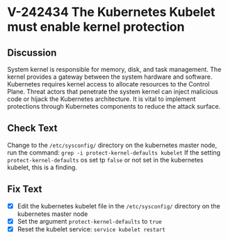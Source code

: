 # V-242434 The Kubernetes Kubelet must enable kernel protection
## Discussion
System kernel is responsible for memory, disk, and task management. The kernel provides a gateway between the system hardware and software. Kubernetes requires kernel access to allocate resources to the Control Plane. Threat actors that penetrate the system kernel can inject malicious code or hijack the Kubernetes architecture. It is vital to implement protections through Kubernetes components to reduce the attack surface.
## Check Text
Change to the ```/etc/sysconfig/``` directory on the kubernetes master node, run the command: ```grep -i protect-kernel-defaults kubelet```
If the setting ```protect-kernel-defaults``` os set tp ```false``` or not set in the kubernetes kubelet, this is a finding.
## Fix Text
- [x] Edit the kubernetes kubelet file in the ```/etc/sysconfig/``` directory on the kubernetes master node
- [x] Set the argument ```protect-kernel-defaults``` to ```true```
- [x] Reset the kubelet service: ```service kubelet restart```
